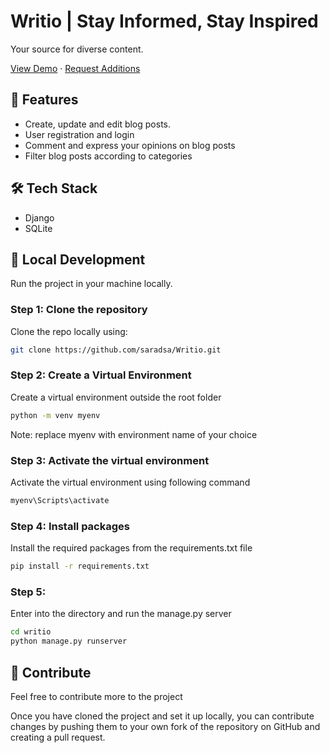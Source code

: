 # Writio | Stay Informed, Stay Inspired

Your source for diverse content.

[View Demo](writio.pythonanywhere.com) · [Request Additions](/issues)

## 💎 Features
- Create, update and edit blog posts.
- User registration and login
- Comment and express your opinions on blog posts
- Filter blog posts according to categories

## 🛠️ Tech Stack
- Django
- SQLite

## 🚀 Local Development
Run the project in your machine locally.

### Step 1: Clone the repository
Clone the repo locally using:

```sh
git clone https://github.com/saradsa/Writio.git
```
### Step 2: Create a Virtual Environment
Create a virtual environment outside the root folder

```sh
python -m venv myenv
```
Note: replace myenv with environment name of your choice

### Step 3: Activate the virtual environment
Activate the virtual environment using following command

```sh
myenv\Scripts\activate
```

### Step 4: Install packages
Install the required packages from the requirements.txt file

```sh
pip install -r requirements.txt
```

### Step 5:
Enter into the directory and run the manage.py server

```sh
cd writio
python manage.py runserver
```

## 🤝 Contribute
Feel free to contribute more to the project

Once you have cloned the project and set it up locally, you can contribute changes by pushing them to your own fork of the repository on GitHub and creating a pull request.







